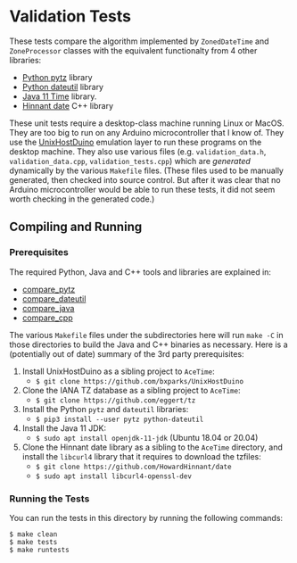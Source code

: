 # Validation Tests

These tests compare the algorithm implemented by `ZonedDateTime` and
`ZoneProcessor` classes with the equivalent functionalty from 4
other libraries:

* [Python pytz](https://pypi.org/project/pytz/) library
* [Python dateutil](https://pypi.org/project/python-dateutil/) library
* [Java 11 Time](https://docs.oracle.com/en/java/javase/11/docs/api/java.base/java/time/package-summary.html) library.
* [Hinnant date](https://github.com/HowardHinnant/date) C++ library

These unit tests require a desktop-class machine running Linux or MacOS. They
are too big to run on any Arduino microcontroller that I know of. They use the
[UnixHostDuino](https://github.com/bxparks/UnixHostDuino) emulation layer to run
these programs on the desktop machine. They also use various files (e.g.
`validation_data.h`, `validation_data.cpp`, `validation_tests.cpp`) which are
*generated* dynamically by the various `Makefile` files. (These files used to be
manually generated, then checked into source control. But after it was clear
that no Arduino microcontroller would be able to run these tests, it did not
seem worth checking in the generated code.)

## Compiling and Running

### Prerequisites

The required Python, Java and C++ tools and libraries are explained in:

* [compare_pytz](../../tools/compare_pytz/)
* [compare_dateutil](../../tools/compare_dateutil/)
* [compare_java](../../tools/compare_java/)
* [compare_cpp](../../tools/compare_cpp/)

The various `Makefile` files under the subdirectories here will run `make -C` in
those directories to build the Java and C++ binaries as necessary. Here is a
(potentially out of date) summary of the 3rd party prerequisites:

1. Install UnixHostDuino as a sibling project to `AceTime`:
    * `$ git clone https://github.com/bxparks/UnixHostDuino`
1. Clone the IANA TZ database as a sibling project to `AceTime`:
    * `$ git clone https://github.com/eggert/tz`
1. Install the Python `pytz` and `dateutil` libraries:
    * `$ pip3 install --user pytz python-dateutil`
1. Install the Java 11 JDK:
    * `$ sudo apt install openjdk-11-jdk` (Ubuntu 18.04 or 20.04)
1. Clone the Hinnant date library as a sibling to the `AceTime` directory, and
   install the `libcurl4` library that it requires to download the tzfiles:
    * `$ git clone https://github.com/HowardHinnant/date`
    * `$ sudo apt install libcurl4-openssl-dev`

### Running the Tests

You can run the tests in this directory by running the following commands:

```
$ make clean
$ make tests
$ make runtests
```
